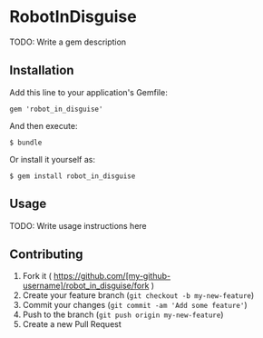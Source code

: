 # RobotInDisguise

TODO: Write a gem description

## Installation

Add this line to your application's Gemfile:

    gem 'robot_in_disguise'

And then execute:

    $ bundle

Or install it yourself as:

    $ gem install robot_in_disguise

## Usage

TODO: Write usage instructions here

## Contributing

1. Fork it ( https://github.com/[my-github-username]/robot_in_disguise/fork )
2. Create your feature branch (`git checkout -b my-new-feature`)
3. Commit your changes (`git commit -am 'Add some feature'`)
4. Push to the branch (`git push origin my-new-feature`)
5. Create a new Pull Request
